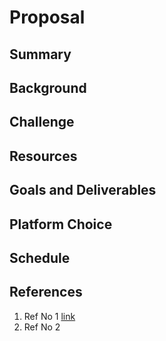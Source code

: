 # **Proposal**

## Summary
## Background
## Challenge
## Resources
## Goals and Deliverables
## Platform Choice
## Schedule
## References

1. Ref No 1 [link](www.google.com)
2. Ref No 2
